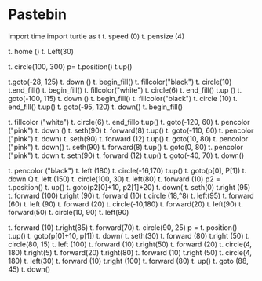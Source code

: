 # Pastebin
import time 
import turtle as t
t. speed (0)
t. pensize (4)

t. home ()
t. Left(30)

t. circle(100, 300) 
p= t.position() 
t.up()

t.goto(-28, 125)
t. down ()
t. begin_fill()
t. fillcolor("black")
t. circle(10)
t.end_fill()
t. begin_fill()
t. fillcolor("white")
t. circle(6)
t. end_fill()
t.up ()
t. goto(-100, 115)
t. down ()
t. begin_fill()
t. fillcolor("black")
t. circle (10)
t. end_fill()
t.up()
t. goto(-95, 120)
t. down()
t. begin_fill()



t. fillcolor ("white")
t. circle(6)
t. end_fillo t.up()
t. goto(-120, 60)
t. pencolor ("pink")
t. down ()
t. seth(90)
t. forward(8)
t.up()
t. goto(-110, 60)
t. pencolor ("pink")
t. down)
t. seth(90)
t. forward (12)
t.up()
t. goto(10, 80)
t. pencolor ("pink")
t. down()
t. seth(90)
t. forward(8)
t.up()
t. goto(0, 80)
t. pencolor ("pink")
t. down
t. seth(90)
t. forward (12)
t.up()
t. goto(-40, 70)
t. down()

t. pencolor ("black")
t. left (180)
t. circle(-16,170)
t.up()
t. goto(p[0], P[1])
t. down Q
t. left (150)
t. circle(100, 30)
t. left(80)
t. forward (10)
p2 = t.position()
t. up()
t. goto(p2[0]+10, p2[1]+20)
t. down(
t. seth(0)
t.right (95)
t. forward (100)
t.right (90)
t. forward (10)
t.circle (18,°8)
t. left(95)
t. forward (60)
t. left (90)
t. forward (20)
t. circle(-10,180)
t. forward(20)
t. left(90)
t. forward(50)
t. circle(10, 90)
t. left(90)

t. forward (10)
t.right(85)
t. forward(70)
t. circle(90, 25)
p = t. position()
t.up()
t. goto(p[0]+10, p[1])
t. down(
t. seth(30)
t. forward (80)
t.right (50)
t. circle(80, 15)
t. left (100)
t. forward (10)
t.right(50)
t. forward (20)
t. circle(4, 180) t.right(5)
t. forward(20)
t.right(80)
t. forward (10)
t.right (50)
t. circle(4, 180)
t. left(30)
t. forward (10)
t.right (100)
t. forward (80)
t. up()
t. goto (88, 45)
t. down()
